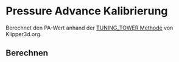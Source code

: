 <script setup>
import PACalibrationCalculator from '../../components/PACalibrationCalculator.vue' 
</script>

# Pressure Advance Kalibrierung
Berechnet den PA-Wert anhand der [TUNING_TOWER Methode](https://www.klipper3d.org/Pressure_Advance.html) von Klipper3d.org. 

## Berechnen
<PACalibrationCalculator />

